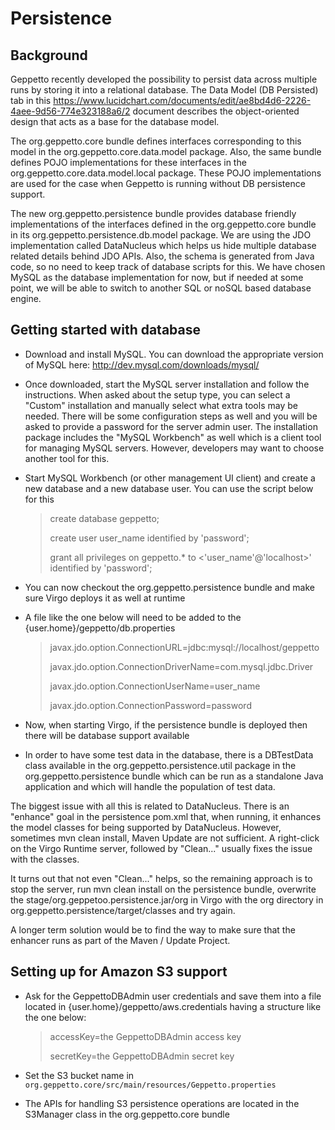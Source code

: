 Persistence
===========

Background
----------

Geppetto recently developed the possibility to persist data across
multiple runs by storing it into a relational database. The Data Model
(DB Persisted) tab in this
<https://www.lucidchart.com/documents/edit/ae8bd4d6-2226-4aee-9d56-774e323188a6/2>
document describes the object-oriented design that acts as a base for
the database model.

The org.geppetto.core bundle defines interfaces corresponding to this
model in the org.geppetto.core.data.model package. Also, the same bundle
defines POJO implementations for these interfaces in the
org.geppetto.core.data.model.local package. These POJO implementations
are used for the case when Geppetto is running without DB persistence
support.

The new org.geppetto.persistence bundle provides database friendly
implementations of the interfaces defined in the org.geppetto.core
bundle in its org.geppetto.persistence.db.model package. We are using
the JDO implementation called DataNucleus which helps us hide multiple
database related details behind JDO APIs. Also, the schema is generated
from Java code, so no need to keep track of database scripts for this.
We have chosen MySQL as the database implementation for now, but if
needed at some point, we will be able to switch to another SQL or noSQL
based database engine.

Getting started with database
-----------------------------

-   Download and install MySQL. You can download the appropriate version
    of MySQL here: <http://dev.mysql.com/downloads/mysql/>
-   Once downloaded, start the MySQL server installation and follow
    the instructions. When asked about the setup type, you can select a
    "Custom" installation and manually select what extra tools may
    be needed. There will be some configuration steps as well and you
    will be asked to provide a password for the server admin user. The
    installation package includes the "MySQL Workbench" as well which is
    a client tool for managing MySQL servers. However, developers may
    want to choose another tool for this.
-   Start MySQL Workbench (or other management UI client) and create a
    new database and a new database user. You can use the script below
    for this

    > create database geppetto;
    >
    > create user user\_name identified by 'password';
    >
    > grant all privileges on geppetto.\* to <'user_name'@'localhost>'
    > identified by 'password';

-   You can now checkout the org.geppetto.persistence bundle and make
    sure Virgo deploys it as well at runtime
-   A file like the one below will need to be added to the
    {user.home}/geppetto/db.properties

    > javax.jdo.option.ConnectionURL=jdbc:mysql://localhost/geppetto
    >
    > javax.jdo.option.ConnectionDriverName=com.mysql.jdbc.Driver
    >
    > javax.jdo.option.ConnectionUserName=user\_name
    >
    > javax.jdo.option.ConnectionPassword=password

-   Now, when starting Virgo, if the persistence bundle is deployed then
    there will be database support available
-   In order to have some test data in the database, there is a
    DBTestData class available in the org.geppetto.persistence.util
    package in the org.geppetto.persistence bundle which can be run as a
    standalone Java application and which will handle the population of
    test data.

The biggest issue with all this is related to DataNucleus. There is an
"enhance" goal in the persistence pom.xml that, when running, it
enhances the model classes for being supported by DataNucleus. However,
sometimes mvn clean install, Maven Update are not sufficient. A
right-click on the Virgo Runtime server, followed by "Clean..." usually
fixes the issue with the classes.

It turns out that not even "Clean..." helps, so the remaining approach
is to stop the server, run mvn clean install on the persistence bundle,
overwrite the stage/org.geppetoo.persistence.jar/org in Virgo with the
org directory in org.geppetto.persistence/target/classes and try again.

A longer term solution would be to find the way to make sure that the
enhancer runs as part of the Maven / Update Project.

Setting up for Amazon S3 support
--------------------------------

-   Ask for the GeppettoDBAdmin user credentials and save them into a
    file located in {user.home}/geppetto/aws.credentials having a
    structure like the one below:

    > accessKey=the GeppettoDBAdmin access key
    >
    > secretKey=the GeppettoDBAdmin secret key

-   Set the S3 bucket name in `org.geppetto.core/src/main/resources/Geppetto.properties`

-   The APIs for handling S3 persistence operations are located in the
    S3Manager class in the org.geppetto.core bundle

